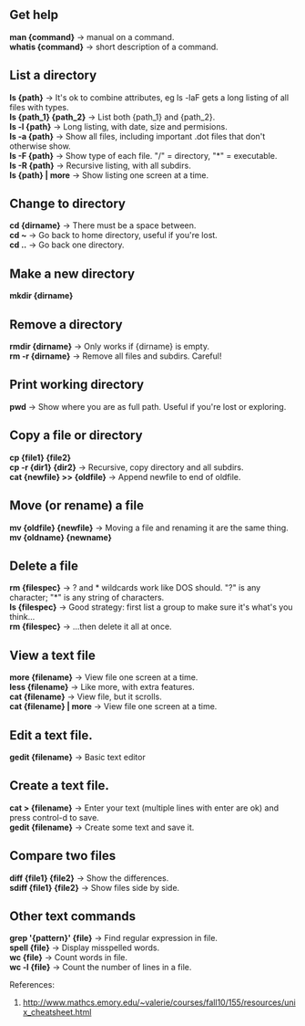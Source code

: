 ## Get help
**man {command}** -> manual on a command.\
**whatis {command}** -> short description of a command.

## List a directory
**ls {path}** ->  It's ok to combine attributes, eg ls -laF gets a long listing of all files with types.\
**ls {path_1} {path_2}** -> List both {path_1} and {path_2}.\
**ls -l {path}** -> Long listing, with date, size and permisions.\
**ls -a {path}** -> Show all files, including important .dot files that don't otherwise show.\
**ls -F {path}** -> Show type of each file. "/" = directory, "\*" = executable.\
**ls -R {path}** -> Recursive listing, with all subdirs.\
**ls {path} | more** -> Show listing one screen at a time.

## Change to directory
**cd {dirname}** -> There must be a space between.\
**cd \~** -> Go back to home directory, useful if you're lost.\
**cd ..** -> Go back one directory.

## Make a new directory
**mkdir {dirname}**

## Remove a directory
**rmdir {dirname}** -> Only works if {dirname} is empty.\
**rm -r {dirname}** -> Remove all files and subdirs. Careful!

## Print working directory
**pwd** -> Show where you are as full path. Useful if you're lost or exploring.

## Copy a file or directory
**cp {file1} {file2}**\
**cp -r {dir1} {dir2}** -> Recursive, copy directory and all subdirs.\
**cat {newfile} >> {oldfile}** -> Append newfile to end of oldfile.

## Move (or rename) a file
**mv {oldfile} {newfile}** -> Moving a file and renaming it are the same thing.\
**mv {oldname} {newname}**

## Delete a file
**rm {filespec}** -> ? and * wildcards work like DOS should. "?" is any character; "\*" is any string of characters.\
**ls {filespec}** -> Good strategy: first list a group to make sure it's what's you think...\
**rm {filespec}** -> ...then delete it all at once.

## View a text file
**more {filename}** -> View file one screen at a time.\
**less {filename}** -> Like more, with extra features.\
**cat {filename}** -> View file, but it scrolls.\
**cat {filename} | more** -> View file one screen at a time.

## Edit a text file.
**gedit {filename}** -> Basic text editor

## Create a text file.
**cat > {filename}** -> Enter your text (multiple lines with enter are ok) and press control-d to save.\
**gedit {filename}** -> Create some text and save it.

## Compare two files
**diff {file1} {file2}** -> Show the differences.\
**sdiff {file1} {file2}** -> Show files side by side.

## Other text commands
**grep '{pattern}' {file}** -> Find regular expression in file.\
**spell {file}** -> Display misspelled words.\
**wc {file}** -> Count words in file.\
**wc -l {file}** -> Count the number of lines in a file.



References:
1. http://www.mathcs.emory.edu/~valerie/courses/fall10/155/resources/unix_cheatsheet.html
